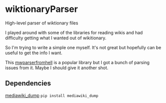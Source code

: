 # wiktionaryParser
High-level parser of wiktionary files

I played around with some of the libraries for reading wikis and had difficulty
getting what I wanted out of wikitionary.

So I'm trying to write a simple one myself.  It's not great but hopefully can
be useful to get the info I want.

This
[mwparserfromhell](https://github.com/earwig/mwparserfromhell)
is a popular library but I got a bunch of parsing issues from it.  Maybe
I should give it another shot.

## Dependencies

[mediawiki_dump](https://github.com/macbre/mediawiki-dump)
`pip install mediawiki_dump`

